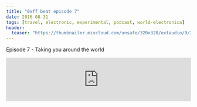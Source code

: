 ```yaml
---
title: "0xff beat episode 7"
date: 2016-08-31
tags: [travel, electronic, experimental, podcast, world-electronica]
header:
  teaser: "https://thumbnailer.mixcloud.com/unsafe/320x320/extaudio/9/2/d/2/a983-16cf-4880-8d3e-80ff99840cf0"
---
```


Episode 7 - Taking you around the world

<iframe width="100%" height="120" src="https://www.mixcloud.com/widget/iframe/?hide_cover=1&light=1&feed=%2F0xff-beat%2F0xff-beat-episode-7%2F" frameborder="0" ></iframe>
